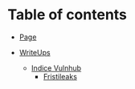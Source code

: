 # Table of contents

* [Page](README.md)

* [WriteUps](writeups/WriteUps.md)
  * [Indice Vulnhub](writeups/vulnhub/vulnhub_index.md)
    * [Fristileaks](writeups/vulnhub/fristileaks.md)
  